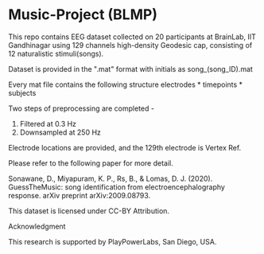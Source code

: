 # Music-Project (BLMP)

This repo contains EEG dataset collected on 20 participants at BrainLab, IIT Gandhinagar using 129 channels high-density Geodesic cap,
consisting of 12 naturalistic stimuli(songs).

Dataset is provided in the ".mat" format with initials as song_(song_ID).mat

Every mat file contains the following structure
electrodes * timepoints * subjects 

Two steps of preprocessing are completed - 
1. Filtered at 0.3 Hz
2. Downsampled at 250 Hz

Electrode locations are provided, and the 129th electrode is Vertex Ref.

Please refer to the following paper for more detail.

Sonawane, D., Miyapuram, K. P., Rs, B., & Lomas, D. J. (2020). GuessTheMusic: song identification from electroencephalography response. arXiv preprint arXiv:2009.08793.

This dataset is licensed under CC-BY Attribution. 

Acknowledgment

This research is supported by PlayPowerLabs, San Diego, USA. 
